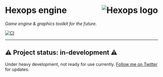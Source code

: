 # Hexops engine <a href="https://hexops.com"><img align="right" alt="Hexops logo" src="https://raw.githubusercontent.com/hexops/media/main/readme.svg"></img></a>

_Game engine & graphics toolkit for the future._

[![CI](https://github.com/hexops/engine/workflows/CI/badge.svg)](https://github.com/hexops/engine/actions)

---

## ⚠️ Project status: in-development ⚠️

Under heavy development, not ready for use currently. [Follow me on Twitter](https://twitter.com/slimsag) for updates.
